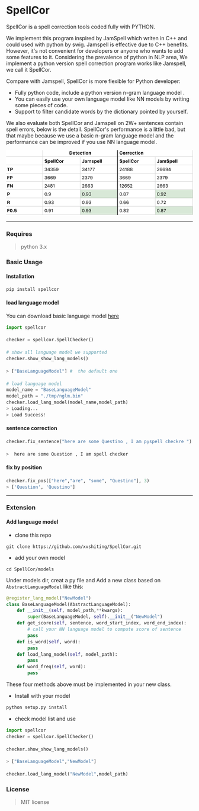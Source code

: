 # SpellCor

SpellCor is a spell correction tools coded fully with PYTHON.

We implement this program inspired by JamSpell which writen in C++ and could used with python by swig. 
Jamspell is effective due to C++ benefits. However, it's not convenient for developers or anyone who 
wants to add some features to it. Considering the prevalence of python in NLP area, We implement a python
version spell correction program works like Jamspell, we call it SpellCor.

Compare with Jamspell, SpellCor is more flexible for Python developer:
* Fully python code, include a python version n-gram language model .
* You can easily use your own language model like NN models by writing some pieces of code.
* Support to filter candidate words by the dictionary pointed by yourself.

We also evaluate both SpellCor and Jamspell on 2W+ sentences contain spell errors, below is the detail.
SpellCor's performance is a little bad, but that maybe because we use a basic n-gram language model and the performance
can be improved if you use NN language model.
 
<img src="./img/compare.jpg"></img>

***

### Requires

> python 3.x

### Basic Usage

#### Installation

```shell
pip install spellcor
```


#### load language model

You can download basic language model [here](https://pan.baidu.com/s/1zfIdfTJvEn2x1CtFTmfD2Q)

```python
import spellcor

checker = spellcor.SpellChecker()

# show all language model we supported
checker.show_show_lang_models()

> ["BaseLanguageModel"] #  the default one

# load language model
model_name = "BaseLanguageModel"
model_path = "./tmp/nglm.bin"
checker.load_lang_model(model_name,model_path)
> Loading...
> Load Success!

```
#### sentence correction

```python
checker.fix_sentence("here are some Questino , I am pyspell checkre ")

>  here are some Question , I am spell checker
```

#### fix by position

```python
checker.fix_pos(["here","are", "some", "Questino"], 3)
> ['Question', 'Questino']

```
---
### Extension 

#### Add language model

* clone this repo

```shell
git clone https://github.com/xvshiting/SpellCor.git
```

* add your own model
 
 ```shell 
 cd SpellCor/models
```
  Under models dir, creat a py file and Add a new class based on `AbstractLanguageModel` like this:
```python
@register_lang_model("NewModel")
class BaseLanguageModel(AbstractLanguageModel):
    def __init__(self, model_path,**kwargs):
        super(BaseLanguageModel, self).__init__("NewModel")
    def get_score(self, sentence, word_start_index, word_end_index):
        # call your NN language model to compute score of sentence
        pass
    def is_word(self, word):
        pass
    def load_lang_model(self, model_path):
        pass
    def word_freq(self, word):
        pass
```
These four methods above must be implemented in your new class.
* Install with your model
```python
python setup.py install
```
* check model list and use

```python
import spellcor
checker = spellcor.SpellChecker()

checker.show_show_lang_models()

> ["BaseLanguageModel","NewModel"] 

checker.load_lang_model("NewModel",model_path)
```
### License

> MIT license

